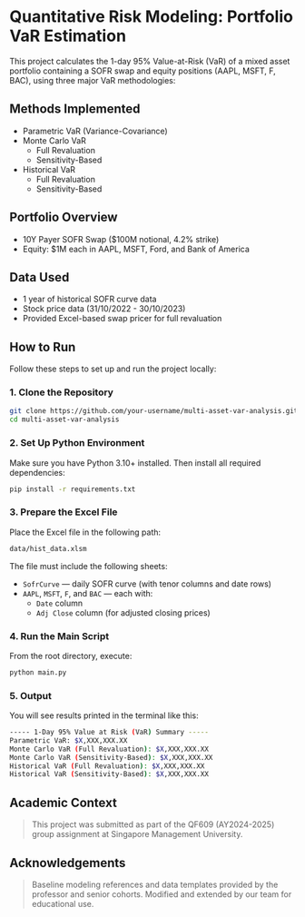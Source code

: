 # Quantitative Risk Modeling: Portfolio VaR Estimation

This project calculates the 1-day 95% Value-at-Risk (VaR) of a mixed asset portfolio containing a SOFR swap and equity positions (AAPL, MSFT, F, BAC), using three major VaR methodologies:

## Methods Implemented

- Parametric VaR (Variance-Covariance)
- Monte Carlo VaR  
  - Full Revaluation  
  - Sensitivity-Based
- Historical VaR  
  - Full Revaluation  
  - Sensitivity-Based

## Portfolio Overview

- 10Y Payer SOFR Swap ($100M notional, 4.2% strike)
- Equity: $1M each in AAPL, MSFT, Ford, and Bank of America

## Data Used

- 1 year of historical SOFR curve data
- Stock price data (31/10/2022 - 30/10/2023)
- Provided Excel-based swap pricer for full revaluation

## How to Run

Follow these steps to set up and run the project locally:

### 1. Clone the Repository

```bash
git clone https://github.com/your-username/multi-asset-var-analysis.git
cd multi-asset-var-analysis
```
### 2. Set Up Python Environment
Make sure you have Python 3.10+ installed. Then install all required dependencies:

```bash
pip install -r requirements.txt
```
### 3. Prepare the Excel File
Place the Excel file in the following path:

```bash
data/hist_data.xlsm
```
The file must include the following sheets:
- `SofrCurve` — daily SOFR curve (with tenor columns and date rows)
- `AAPL`, `MSFT`, `F`, and `BAC` — each with:
  - `Date` column  
  - `Adj Close` column (for adjusted closing prices)


### 4. Run the Main Script
From the root directory, execute:

```bash
python main.py
```
### 5. Output
You will see results printed in the terminal like this:

```bash
----- 1-Day 95% Value at Risk (VaR) Summary -----
Parametric VaR: $X,XXX,XXX.XX
Monte Carlo VaR (Full Revaluation): $X,XXX,XXX.XX
Monte Carlo VaR (Sensitivity-Based): $X,XXX,XXX.XX
Historical VaR (Full Revaluation): $X,XXX,XXX.XX
Historical VaR (Sensitivity-Based): $X,XXX,XXX.XX
```

## Academic Context

> This project was submitted as part of the QF609 (AY2024-2025) group assignment at Singapore Management University.

## Acknowledgements

> Baseline modeling references and data templates provided by the professor and senior cohorts. Modified and extended by our team for educational use.
